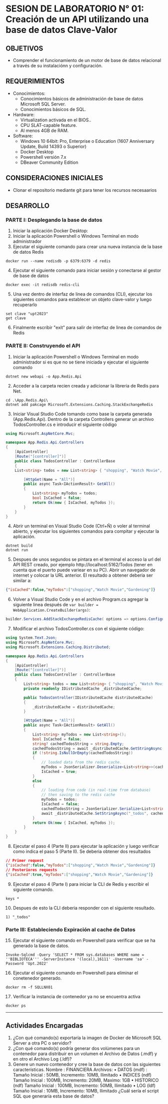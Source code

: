 # SESION DE LABORATORIO N° 01: Creación de un API utilizando una base de datos Clave-Valor

## OBJETIVOS
  * Comprender el funcionamiento de un motor de base de datos relacional a través de su instalaciónn y configuración.

## REQUERIMIENTOS
  * Conocimientos: 
    - Conocimientos básicos de administración de base de datos Microsoft SQL Server.
    - Conocimientos básicos de SQL.
  * Hardware:
    - Virtualization activada en el BIOS..
    - CPU SLAT-capable feature.
    - Al menos 4GB de RAM.
  * Software:
    - Windows 10 64bit: Pro, Enterprise o Education (1607 Anniversary Update, Build 14393 o Superior)
    - Docker Desktop 
    - Powershell versión 7.x
    - DBeaver Community Edition

## CONSIDERACIONES INICIALES
  * Clonar el repositorio mediante git para tener los recursos necesaarios

## DESARROLLO

### PARTE I: Desplegando la base de datos

1. Iniciar la aplicación Docker Desktop:
2. Iniciar la aplicación Powershell o Windows Terminal en modo administrador 
3. Ejecutar el siguiente comando para crear una nueva instancia de la base de datos Redis
```
docker run --name redisdb -p 6379:6379 -d redis
```
4. Ejecutar el siguiente comando para iniciar sesión y conectarse al gestor de base de datos
```
docker exec -it redisdb redis-cli
```
5. Una vez dentro de interfaz de linea de comandos (CLI), ejecutar los siguientes comandos para establecer un objeto clave-valor y luego recuperarlo
```
set clave "upt2023"
get clave
```
6. Finalmente escribir "exit" para salir de interfaz de linea de comandos de Redis


### PARTE II: Construyendo el API

1. Iniciar la aplicación Powershell o Windows Terminal en modo administrador si es que no se tiene iniciada y ejecutar el siguiente comando
```
dotnet new webapi -o App.Redis.Api
```
2. Acceder a la carpeta recien creada y adicionar la libreria de Redis para Net.
```
cd .\App.Redis.Api\
dotnet add pakcage Microsoft.Extensions.Caching.StackExchangeRedis
```
3. Iniciar Visual Studio Code tomando como base la carpeta generada (App.Redis.Api). Dentro de la carpeta Controllers generar un archivo TodosController.cs e introducir el siguiente código
```C#
using Microsoft.AspNetCore.Mvc;

namespace App.Redis.Api.Controllers
{
    [ApiController]
    [Route("[controller]")]
    public class TodosController : ControllerBase
    {
	List<string> todos = new List<string> { "shopping", "Watch Movie", "Gardening" };

        [HttpGet(Name = "All")]
        public async Task<IActionResult> GetAll()
        {
            List<string> myTodos = todos;
            bool IsCached = false;
            return Ok(new { IsCached, myTodos });
        }
    }
}
```
4. Abrir un terminal en Visual Studio Code (Ctrl+Ñ) o voler al terminal abierto, y ejecutar los siguientes comandos para compitar y ejecutar la aplicación. 
```
dotnet build
dotnet run
```
5. Despues de unos segundos se pintara en el terminal el acceso la url del API REST creado, por ejemplo http://localhost:5162/Todos (tener en cuenta que el puerto puede variear en su PC). Abrir un navegador de internet y colocar la URL anterior. El resultado a obtener deberia ser similar a:
```JSON
{"isCached":false,"myTodos":["shopping","Watch Movie","Gardening"]}
```
6. Volver a Visual Studio Code y en el archivo Program.cs agregar la siguiente linea después de `var builder = WebApplication.CreateBuilder(args)`:
```C#
builder.Services.AddStackExchangeRedisCache( options => options.Configuration = "localhost:6379" );
```
7. Modificar el archivo TodosController.cs con el siguiente código:
```C#
using System.Text.Json;
using Microsoft.AspNetCore.Mvc;
using Microsoft.Extensions.Caching.Distributed;

namespace App.Redis.Api.Controllers
{
    [ApiController]
    [Route("[controller]")]
    public class TodosController : ControllerBase
    {
	    List<string> todos = new List<string> { "shopping", "Watch Movie", "Gardening" };
        private readonly IDistributedCache _distributedCache;

        public TodosController(IDistributedCache distributedCache)
        {
            _distributedCache = distributedCache;
        }

        [HttpGet(Name = "All")]
        public async Task<IActionResult> GetAll()
        {
            List<string> myTodos = new List<string>();
            bool IsCached = false;
            string? cachedTodosString = string.Empty;
            cachedTodosString = await _distributedCache.GetStringAsync("_todos");
            if (!string.IsNullOrEmpty(cachedTodosString))
            {
                // loaded data from the redis cache.
                myTodos = JsonSerializer.Deserialize<List<string>>(cachedTodosString);
                IsCached = true;
            }
            else
            {
                // loading from code (in real-time from database)
                // then saving to the redis cache 
                myTodos = todos;
                IsCached = false;
                cachedTodosString = JsonSerializer.Serialize<List<string>>(todos);
                await _distributedCache.SetStringAsync("_todos", cachedTodosString);
            }
            return Ok(new { IsCached, myTodos });
        }
    }
}
```
8. Ejecutar el paso 4 (Parte II) para ejecutar la aplicación y luego verificar como indica el paso 5 (Parte II). Se deberia obtener dos resultados
```JSON
// Primer request
{"isCached":false,"myTodos":["shopping","Watch Movie","Gardening"]}
// Posteriores requests
{"isCached":true,"myTodos":["shopping","Watch Movie","Gardening"]}
```
9. Ejecutar el paso 4 (Parte I) para iniciar la CLI de Redis y escribir el siguiente comando.
```
keys *
```
10. Despues de esto la CLI deberia responder con el siguiente resultado.
```
1) "_todos"
```


### Parte III: Estableciendo Expiración al cache de Datos

15. Ejecutar el siguiente comando en Powershell para verificar que se ha generado la base de datos.
```
Invoke-Sqlcmd -Query 'SELECT * FROM sys.databases WHERE name = ''BIBLIOTECA''' -ServerInstance '(local),16111' -Username 'sa' -Password 'Upt.2022'
```
16. Ejecutar el siguiente comando en Powershell para eliminar el conetenedor generado.
```
docker rm -f SQLLNX01
```
17. Verificar la instancia de contenedor ya no se encuentra activa
```
docker ps
```
---
## Actividades Encargadas
1. ¿Con qué comando(s) exportaría la imagen de Docker de Microsoft SQL Server a otra PC o servidor?
2. ¿Con qué comando(s) podría generar dos volúmenes para un contenedor para distribuir en un volumen el Archivo
de Datos (.mdf) y en otro el Archivo Log (.ldf)?
3. Genere un nuevo contenedor y cree la base de datos con las siguientes características.
   Nombre : FINANCIERA
   Archivos:
   • DATOS (mdf) : Tamaño Inicial : 50MB, Incremento: 10MB, Ilimitado
   • INDICES (ndf) Tamaño Inicial : 100MB, Incremento: 20MB, Maximo: 1GB
   • HISTORICO (ndf) Tamaño Inicial : 100MB, Incremento: 50MB, Ilimitado
   • LOG (ldf) Tamaño Inicial : 10MB, Incremento: 10MB, Ilimitado
   ¿Cuál sería el script SQL que generaría esta base de datos?
